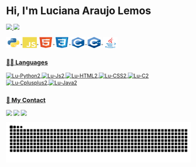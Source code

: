 # Hi, I'm Luciana Araujo Lemos
<div>
  <a href="https://github.com/Luarlemos">
  <img height="180em" src="https://github-readme-stats.vercel.app/api?username=Luarlemos&show_icons=true&theme=dracula&include_all_commits=true&count_private=true"/>
  <img height="180em" src="https://github-readme-stats.vercel.app/api/top-langs/?username=Luarlemos&layout=compact&langs_count=7&theme=dracula"/>
</div>

<div style="display: inline_block"><br>
  <img align="center" alt="Lu-Python" height="30" width="40" src="https://raw.githubusercontent.com/devicons/devicon/master/icons/python/python-original.svg">
  <img align="center" alt="Lu-Js" height="30" width="40" src="https://raw.githubusercontent.com/devicons/devicon/master/icons/javascript/javascript-plain.svg">
  <img align="center" alt="Lu-HTML" height="30" width="40" src="https://raw.githubusercontent.com/devicons/devicon/master/icons/html5/html5-original.svg">
  <img align="center" alt="Lu-CSS" height="30" width="40" src="https://raw.githubusercontent.com/devicons/devicon/master/icons/css3/css3-original.svg">
  <img align="center" alt="Lu-C" height="30" width="40" src="https://raw.githubusercontent.com/devicons/devicon/master/icons/c/c-original.svg">
  <img align="center" alt="Lu-Cplusplus" height="30" width="40" src="https://raw.githubusercontent.com/devicons/devicon/master/icons/cplusplus/cplusplus-original.svg">
  <img align="center" alt="Lu-Java" height="30" width="40" src="https://raw.githubusercontent.com/devicons/devicon/master/icons/java/java-original.svg">
</div>
  
##
### :woman_technologist: Languages
<div style="display: inline_block">
  <img align="center" alt="Lu-Python2" src="https://img.shields.io/badge/Python-14354C?style=for-the-badge&logo=python&logoColor=white">
  <img align="center" alt="Lu-Js2" src="https://img.shields.io/badge/JavaScript-323330?style=for-the-badge&logo=javascript&logoColor=F7DF1E">
  <img align="center" alt="Lu-HTML2" src="https://img.shields.io/badge/HTML5-E34F26?style=for-the-badge&logo=html5&logoColor=white">
  <img align="center" alt="Lu-CSS2" src="https://img.shields.io/badge/CSS3-1572B6?style=for-the-badge&logo=css3&logoColor=white">
  <img align="center" alt="Lu-C2" src="https://img.shields.io/badge/C-00599C?style=for-the-badge&logo=c&logoColor=white">
  <img align="center" alt="Lu-Cplusplus2" src="https://img.shields.io/badge/C%2B%2B-A90533?style=for-the-badge&logo=c%2B%2B&logoColor=white">
  <img align="center" alt="Lu-Java2" src="https://img.shields.io/badge/Java-ED8B00?style=for-the-badge&logo=java&logoColor=white">
</div>
  
##
### :email: My Contact    
<div> 
  <a href = "mailto:luarlemos96@hotmail.com"><img src="https://img.shields.io/badge/Microsoft_Outlook-%23333?style=for-the-badge&logo=microsoft-outlook&logoColor=white" target="_blank"></a>
  <a href = "mailto:luarlemos96@gmail.com"><img src="https://img.shields.io/badge/-Gmail-D14836?style=for-the-badge&logo=gmail&logoColor=white" target="_blank"></a>
  <a href="https://www.linkedin.com/in/luciana-araujo-lemos-537810157/" target="_blank"><img src="https://img.shields.io/badge/-LinkedIn-%230077B5?style=for-the-badge&logo=linkedin&logoColor=white" target="_blank"></a> 
 
  ![Snake animation](https://github.com/Luarlemos/Luarlemos/blob/output/github-contribution-grid-snake.svg)
 
</div>
